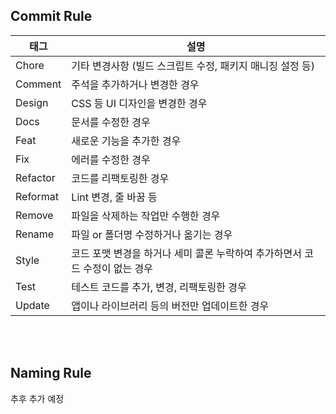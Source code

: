 
## Commit Rule
| 태그 | 설명      |
|----------|----------------------------------------------|
| Chore    | 기타 변경사항 (빌드 스크립트 수정, 패키지 매니징 설정 등) |
| Comment  | 주석을 추가하거나 변경한 경우       |
| Design   | CSS 등 UI 디자인을 변경한 경우           |
| Docs     | 문서를 수정한 경우           |
| Feat     | 새로운 기능을 추가한 경우           |
| Fix      | 에러를 수정한 경우           |
| Refactor | 코드를 리팩토링한 경우           |
| Reformat | Lint 변경, 줄 바꿈 등           |
| Remove   | 파일을 삭제하는 작업만 수행한 경우           |
| Rename   | 파일 or 폴더명 수정하거나 옮기는 경우             |
| Style    | 코드 포맷 변경을 하거나 세미 콜론 누락하여 추가하면서 코드 수정이 없는 경우           |
| Test     | 테스트 코드를 추가, 변경, 리팩토링한 경우           |
| Update   | 앱이나 라이브러리 등의 버전만 업데이트한 경우           |

<br>
<br>

## Naming Rule
추후 추가 예정
